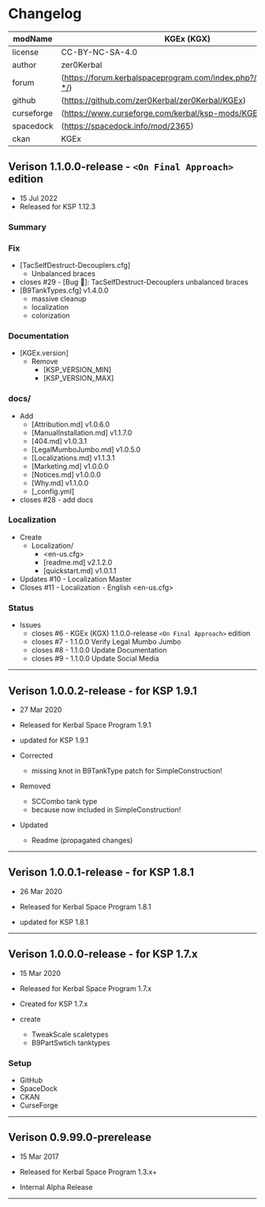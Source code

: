 ﻿# Changelog  
  
| modName    | KGEx (KGX)                                                        |
| ---------- | ----------------------------------------------------------------- |
| license    | CC-BY-NC-SA-4.0                                                   |
| author     | zer0Kerbal                                                        |
| forum      | (https://forum.kerbalspaceprogram.com/index.php?/topic/192696-*/) |
| github     | (https://github.com/zer0Kerbal/zer0Kerbal/KGEx)                   |
| curseforge | (https://www.curseforge.com/kerbal/ksp-mods/KGEx)                 |
| spacedock  | (https://spacedock.info/mod/2365)                                 |
| ckan       | KGEx                                                              |

## Verison 1.1.0.0-release - `<On Final Approach>` edition

* 15 Jul 2022
* Released for KSP 1.12.3

### Summary

### Fix

* [TacSelfDestruct-Decouplers.cfg]
  * Unbalanced braces
* closes #29 - [Bug 🐞]: TacSelfDestruct-Decouplers unbalanced braces
* [B9TankTypes.cfg] v1.4.0.0
  * massive cleanup
  * localization
  * colorization

### Documentation

* [KGEx.version]
  * Remove
    * [KSP_VERSION_MIN]
    * [KSP_VERSION_MAX]

### docs/

* Add
  * [Attribution.md] v1.0.6.0
  * [ManualInstallation.md] v1.1.7.0
  * [404.md] v1.0.3.1
  * [LegalMumboJumbo.md] v1.0.5.0
  * [Localizations.md] v1.1.3.1
  * [Marketing.md] v1.0.0.0
  * [Notices.md] v1.0.0.0
  * [Why.md] v1.1.0.0
  * [_config.yml]
* closes #28 - add docs

### Localization

* Create
  * Localization/
    * <en-us.cfg>
    * [readme.md] v2.1.2.0
    * [quickstart.md] v1.0.1.1
* Updates #10 - Localization Master
* Closes #11 - Localization - English <en-us.cfg>

### Status

* Issues
  * closes #6 - KGEx (KGX) 1.1.0.0-release `<On Final Approach>` edition
  * closes #7 - 1.1.0.0 Verify Legal Mumbo Jumbo
  * closes #8 - 1.1.0.0 Update Documentation
  * closes #9 - 1.1.0.0 Update Social Media

---

## Verison 1.0.0.2-release - for KSP 1.9.1

* 27 Mar 2020
* Released for Kerbal Space Program 1.9.1

* updated for KSP 1.9.1
* Corrected
  * missing knot in B9TankType patch for SimpleConstruction!
* Removed
  * SCCombo tank type
  * because now included in SimpleConstruction!
* Updated
  * Readme (propagated changes)

---

## Verison 1.0.0.1-release - for KSP 1.8.1

* 26 Mar 2020
* Released for Kerbal Space Program 1.8.1

* updated for KSP 1.8.1

---

## Verison 1.0.0.0-release - for KSP 1.7.x

* 15 Mar 2020
* Released for Kerbal Space Program 1.7.x

* Created for KSP 1.7.x

* create
  * TweakScale scaletypes
  * B9PartSwtich tanktypes

### Setup

* GitHub
* SpaceDock
* CKAN
* CurseForge

---

## Verison 0.9.99.0-prerelease

* 15 Mar 2017
* Released for Kerbal Space Program 1.3.x+

* Internal Alpha Release

---
